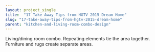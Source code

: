 ```yaml
---
layout: project_single
title:  "17 Take Away Tips from HGTV 2015 Dream Home"
slug: "17-take-away-tips-from-hgtv-2015-dream-home"
parent: "kitchen-and-living-room-combo-design"
---
```

Living/dining room combo. Repeating elements tie the area together. Furniture and rugs create separate areas.